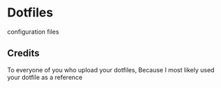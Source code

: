 # Dotfiles
configuration files

## Credits 
To everyone of you who upload your dotfiles, Because I most likely used your dotfile as a reference 
